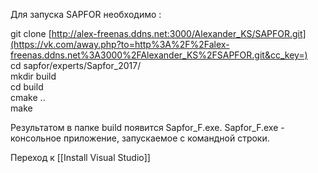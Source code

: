 Для запуска SAPFOR необходимо : 

git clone [http://alex-freenas.ddns.net:3000/Alexander_KS/SAPFOR.git](https://vk.com/away.php?to=http%3A%2F%2Falex-freenas.ddns.net%3A3000%2FAlexander_KS%2FSAPFOR.git&cc_key=)  
cd sapfor/experts/Sapfor_2017/  
mkdir build  
cd build  
cmake ..  
make

Результатом в папке build появится Sapfor_F.exe. 
Sapfor_F.exe - консольное приложение, запускаемое с командной строки.

Переход к  [[Install Visual Studio]]



